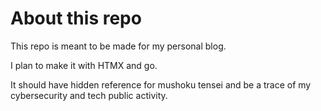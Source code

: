 # About this repo

This repo is meant to be made for my personal blog.

I plan to make it with HTMX and go.

It should have hidden reference for mushoku tensei and be a trace of my cybersecurity and tech public activity.


